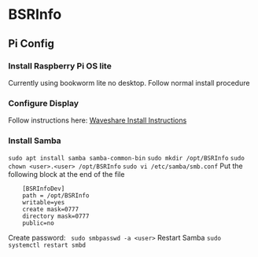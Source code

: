 # BSRInfo

## Pi Config
### Install Raspberry Pi OS lite
Currently using bookworm lite no desktop. Follow normal install procedure
### Configure Display
Follow instructions here: [Waveshare Install Instructions](https://www.waveshare.com/wiki/3.5inch_DPI_LCD "Waveshare Install Instructions")
### Install Samba
`sudo apt install samba samba-common-bin`
`sudo mkdir /opt/BSRInfo`
`sudo chown <user>.<user> /opt/BSRInfo`
`sudo vi /etc/samba/smb.conf`
Put the following block at the end of the file
```
    [BSRInfoDev]
    path = /opt/BSRInfo
    writable=yes
    create mask=0777
    directory mask=0777
    public=no
```
Create password:
` sudo smbpasswd -a <user>`
Restart Samba
`sudo systemctl restart smbd`
